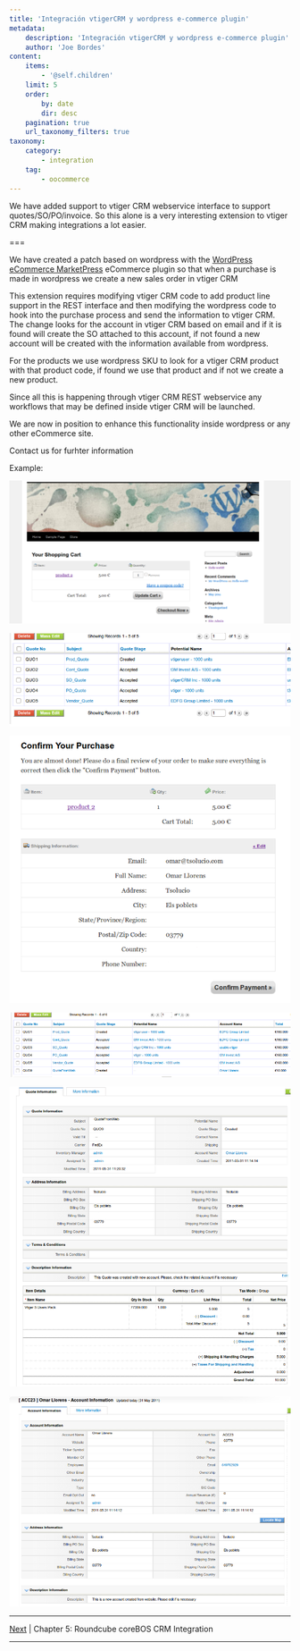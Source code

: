 ```yaml
---
title: 'Integración vtigerCRM y wordpress e-commerce plugin'
metadata:
    description: 'Integración vtigerCRM y wordpress e-commerce plugin'
    author: 'Joe Bordes'
content:
    items:
        - '@self.children'
    limit: 5
    order:
        by: date
        dir: desc
    pagination: true
    url_taxonomy_filters: true
taxonomy:
    category:
        - integration
    tag:
        - oocommerce
---
```


We have added support to vtiger CRM webservice interface to support quotes/SO/PO/invoice. So this alone is a very interesting extension to vtiger CRM making integrations a lot easier.

===

We have created a patch based on wordpress with the [WordPress eCommerce MarketPress](http://wordpress.org/extend/plugins/wordpress-ecommerce) eCommerce plugin so that when a purchase is made in wordpress we create a new sales order in vtiger CRM

This extension requires modifying vtiger CRM code to add product line support in the REST interface and then modifying the wordpress code to hook into the purchase process and send the information to vtiger CRM. The change looks for the account in vtiger CRM based on email and if it is found will create the SO attached to this account, if not found a new account will be created with the information available from wordpress.

For the products we use wordpress SKU to look for a vtiger CRM product with that product code, if found we use that product and if not we create a new product.

Since all this is happening through vtiger CRM REST webservice any workflows that may be defined inside vtiger CRM will be launched.

We are now in position to enhance this functionality inside wordpress or any other eCommerce site.

Contact us for furhter information

Example:

![](shoppingcart.png?width=100%)

![](list_quote_sin.png?width=100%)

![](confirm_purchase.png?width=100%)

![](list_quote.png?width=100%)

![](new_quote.png?width=100%)

![](new_account.png?width=100%)

------------------------------------------------------------------------

[Next](../05.corebosmail) | Chapter 5: Roundcube coreBOS CRM Integration

------------------------------------------------------------------------